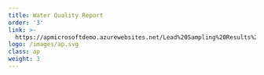 ```yaml
---
title: Water Quality Report
order: '3'
link: >-
  https://apmicrosoftdemo.azurewebsites.net/Lead%20Sampling%20Results%20-%20datapack%20-%20powerbi.html
logo: /images/ap.svg
class: ap
weight: 3
---
```




